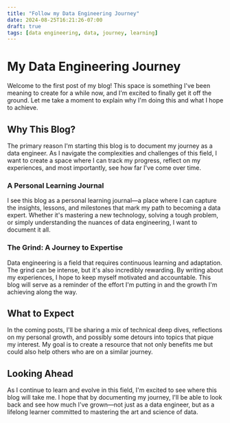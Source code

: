```yaml
---
title: "Follow my Data Engineering Journey"
date: 2024-08-25T16:21:26-07:00
draft: true
tags: [data engineering, data, journey, learning]
---
```


# My Data Engineering Journey

Welcome to the first post of my blog! This space is something I've been meaning to create for a while now, and I'm excited to finally get it off the ground. Let me take a moment to explain why I'm doing this and what I hope to achieve.

## Why This Blog?

The primary reason I'm starting this blog is to document my journey as a data engineer. As I navigate the complexities and challenges of this field, I want to create a space where I can track my progress, reflect on my experiences, and most importantly, see how far I've come over time.

### A Personal Learning Journal

I see this blog as a personal learning journal—a place where I can capture the insights, lessons, and milestones that mark my path to becoming a data expert. Whether it's mastering a new technology, solving a tough problem, or simply understanding the nuances of data engineering, I want to document it all.

### The Grind: A Journey to Expertise

Data engineering is a field that requires continuous learning and adaptation. The grind can be intense, but it's also incredibly rewarding. By writing about my experiences, I hope to keep myself motivated and accountable. This blog will serve as a reminder of the effort I'm putting in and the growth I'm achieving along the way.

## What to Expect

In the coming posts, I'll be sharing a mix of technical deep dives, reflections on my personal growth, and possibly some detours into topics that pique my interest. My goal is to create a resource that not only benefits me but could also help others who are on a similar journey.

## Looking Ahead

As I continue to learn and evolve in this field, I'm excited to see where this blog will take me. I hope that by documenting my journey, I'll be able to look back and see how much I've grown—not just as a data engineer, but as a lifelong learner committed to mastering the art and science of data.